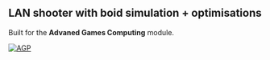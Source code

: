 LAN shooter with boid simulation + optimisations
-
Built for the **Advaned Games Computing** module.

[![AGP](https://yt-embed.herokuapp.com/embed?v=1i4E7Vms7cQ)](https://www.youtube.com/watch?v=https://www.youtube.com/watch?v=1i4E7Vms7cQ "Advanced Games Computing")